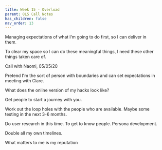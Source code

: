 ```yaml
---
title: Week 15 - Overload
parent: OLS Call Notes
has_children: false
nav_order: 13
---
```


Managing expectations of what I'm going to do first, so I can deliver in them.

To clear my space so I can do these meaningful things, I need these other things taken care of.

Call with Naomi, 05/05/20

Pretend I'm the sort of person with boundaries and can set expectations in meeting with Clare.

What does the online version of my hacks look like?

Get people to start a journey with you.

Work out the loop holes with the people who are available. Maybe some testing in the next 3-6 months.

Do user research in this time. To get to know people. Persona development.

Double all my own timelines.

What matters to me is my reputation
